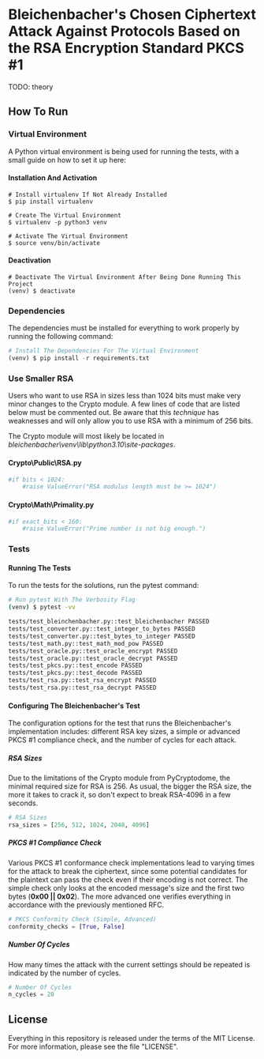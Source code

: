 # Bleichenbacher's Chosen Ciphertext Attack Against Protocols Based on the RSA Encryption Standard PKCS #1

 TODO: theory

## How To Run

### Virtual Environment

A Python virtual environment is being used for running the tests, with a small guide on how to set it up here:

#### Installation And Activation

```shell
# Install virtualenv If Not Already Installed
$ pip install virtualenv

# Create The Virtual Environment
$ virtualenv -p python3 venv

# Activate The Virtual Environment
$ source venv/bin/activate
```

#### Deactivation

```shell
# Deactivate The Virtual Environment After Being Done Running This Project
(venv) $ deactivate
```

### Dependencies

The dependencies must be installed for everything to work properly by running the following command:

```python
# Install The Dependencies For The Virtual Environment
(venv) $ pip install -r requirements.txt
```

### Use Smaller RSA

Users who want to use RSA in sizes less than 1024 bits must make very minor changes to the Crypto module. A few lines of code that are listed below must be commented out. Be aware that this *technique* has weaknesses and will only allow you to use RSA with a minimum of 256 bits.

The Crypto module will most likely be located in *bleichenbacher\venv\lib\python3.10\site-packages*.

#### Crypto\Public\RSA.py

```python
#if bits < 1024:
    #raise ValueError("RSA modulus length must be >= 1024")
```

#### Crypto\Math\Primality.py

```python
#if exact_bits < 160:
    #raise ValueError("Prime number is not big enough.")
```

### Tests

#### Running The Tests

To run the tests for the solutions, run the pytest command:

```bash
# Run pytest With The Verbosity Flag
(venv) $ pytest -vv

tests/test_bleinchenbacher.py::test_bleichenbacher PASSED                                                           [ 10%]
tests/test_converter.py::test_integer_to_bytes PASSED                                                               [ 20%]
tests/test_converter.py::test_bytes_to_integer PASSED                                                               [ 30%]
tests/test_math.py::test_math_mod_pow PASSED                                                                        [ 40%]
tests/test_oracle.py::test_oracle_encrypt PASSED                                                                    [ 50%]
tests/test_oracle.py::test_oracle_decrypt PASSED                                                                    [ 60%]
tests/test_pkcs.py::test_encode PASSED                                                                              [ 70%]
tests/test_pkcs.py::test_decode PASSED                                                                              [ 80%]
tests/test_rsa.py::test_rsa_encrypt PASSED                                                                          [ 90%]
tests/test_rsa.py::test_rsa_decrypt PASSED                                                                          [100%]
```

#### Configuring The Bleichenbacher's Test

The configuration options for the test that runs the Bleichenbacher's implementation includes: different RSA key sizes, a simple or advanced PKCS #1 compliance check, and the number of cycles for each attack.

##### RSA Sizes

Due to the limitations of the Crypto module from PyCryptodome, the minimal required size for RSA is 256. As usual, the bigger the RSA size, the more it takes to crack it, so don't expect to break RSA-4096 in a few seconds.

```python
# RSA Sizes
rsa_sizes = [256, 512, 1024, 2048, 4096]
```

##### PKCS #1 Compliance Check

Various PKCS #1 conformance check implementations lead to varying times for the attack to break the ciphertext, since some potential candidates for the plaintext can pass the check even if their encoding is not correct. The simple check only looks at the encoded message's size and the first two bytes (**0x00 || 0x02**). The more advanced one verifies everything in accordance with the previously mentioned RFC.

```python
# PKCS Conformity Check (Simple, Advanced)
conformity_checks = [True, False]
```

##### Number Of Cycles

How many times the attack with the current settings should be repeated is indicated by the number of cycles.

```python
# Number Of Cycles
n_cycles = 20
```

## License
Everything in this repository is released under the terms of the MIT License. For more information, please see the file "LICENSE".
